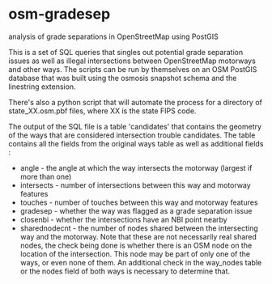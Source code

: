 osm-gradesep
============

analysis of grade separations in OpenStreetMap using PostGIS

This is a set of SQL queries that singles out potential grade separation issues as well as illegal intersections between OpenStreetMap motorways and other ways. The scripts can be run by themselves on an OSM PostGIS database that was built using the osmosis snapshot schema and the linestring extension.

There's also a python script that will automate the process for a directory of state_XX.osm.pbf files, where XX is the state FIPS code. 

The output of the SQL file is a table 'candidates' that contains the geometry of the ways that are considered intersection trouble candidates. The table contains all the fields from the original ways table as well as additional fields :
* angle - the angle at which the way intersects the motorway (largest if more than one)
* intersects - number of intersections between this way and motorway features
* touches - number of touches between this way and motorway features
* gradesep -  whether the way was flagged as a grade separation issue
* closenbi - whether the intersections have an NBI point nearby
* sharednodecnt - the number of nodes shared between the intersecting way and the motorway. Note that these are not necessarily real shared nodes, the check being done is whether there is an OSM node on the location of the intersection. This node may be part of only one of the ways, or even none of them. An additional check in the way_nodes table or the nodes field of both ways is necessary to determine that.